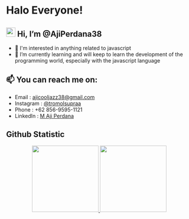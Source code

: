 # Halo Everyone!
## <img src="https://media.giphy.com/media/hvRJCLFzcasrR4ia7z/giphy.gif" width="25px"> Hi, I’m @AjiPerdana38
- 👀 I'm interested in anything related to javascript
- 🌱 I’m currently learning and will keep to learn the development of the programming world, especially with the javascript language
## 📫 You can reach me on:
- Email : [ajicooljazz38@gmail.com](ajicooljazz38@gmail.com)
- Instagram : [@tromolsupraa](https://www.instagram.com/tromolsupraa/)
- Phone : +62 856-9595-1121
- LinkedIn : [M Aji Perdana](https://www.linkedin.com/in/m-aji-perdana-3807071bb/)

<!---
## Tech Stack
  <a href="#"><img align="left" alt="JavaScript" title="JavaScript" width="21px" src="https://upload.wikimedia.org/wikipedia/commons/9/99/Unofficial_JavaScript_logo_2.svg" /></a>
  <a href="#"><img align="left" alt="PHP" title="JavaScript" width="45px" src="https://upload.wikimedia.org/wikipedia/commons/2/27/PHP-logo.svg" /></a>
  <a href="https://nodejs.org/"><img align="left" alt="NodeJS" title="NodeJS" width="21px" src="https://seeklogo.com/images/N/nodejs-logo-FBE122E377-seeklogo.com.png" /></a>
  <a href="https://reactjs.org/"><img align="left" alt="React" title="React" width="21px" src="https://cdn.worldvectorlogo.com/logos/react-2.svg" /></a>
  <a href="https://hapi.dev/"><img align="left" alt="Hapi" title="Hapi (NodeJS HTTP Framework)" width="21px" src="https://avatars.githubusercontent.com/u/3774533?s=200&v=4" /></a>
  <a href="https://hapi.dev/"><img align="left" alt="Hapi" title="Mongodb" width="85px" src="https://upload.wikimedia.org/wikipedia/commons/9/93/MongoDB_Logo.svg" /></a>
 <br>
--->

## Github Statistic
<div align="center">
  <a href="https://github.com/AjiPerdana38">
    <img height="180em" src="https://github-readme-stats-eight-theta.vercel.app/api?username=AjiPerdana38&show_icons=true&theme=algolia&include_all_commits=true&count_private=true"/>
    <img height="180em" src="https://github-readme-stats-eight-theta.vercel.app/api/top-langs/?username=AjiPerdana38&layout=compact&langs_count=8&theme=algolia"/>
  </a>
</div>

<!---
AjiPerdana38/AjiPerdana38 is a ✨ special ✨ repository because its `README.md` (this file) appears on your GitHub profile.
You can click the Preview link to take a look at your changes.
--->
